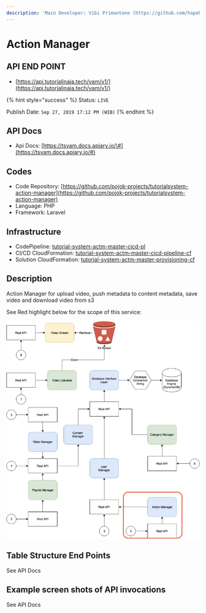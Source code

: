 ```yaml
---
description: 'Main Developer: Vibi Primantono (https://github.com/hapehatelo)'
---
```


# Action Manager

## API END POINT

* [https://api.tutorialinaja.tech/vam/v1/](https://api.tutorialinaja.tech/vam/v1/)

{% hint style="success" %}
Status: `LIVE`

Publish Date: `Sep 27, 2019 17:12 PM (WIB)`
{% endhint %}

## API Docs

* Api Docs: [https://tsvam.docs.apiary.io/\#](https://tsvam.docs.apiary.io/#)

## Codes

* Code Repository: [https://github.com/pojok-projects/tutorialsystem-action-manager](https://github.com/pojok-projects/tutorialsystem-action-manager)
* Language: PHP
* Framework: Laravel 

## Infrastructure

* CodePipeline: [tutorial-system-actm-master-cicd-pl](https://ap-southeast-1.console.aws.amazon.com/codesuite/codepipeline/pipelines/tutorial-system-actm-master-cicd-pl/view?region=ap-southeast-1)
* CI/CD CloudFormation: [tutorial-system-actm-master-cicd-pipeline-cf](https://ap-southeast-1.console.aws.amazon.com/cloudformation/home?region=ap-southeast-1#/stacks/stackinfo?filteringText=act&filteringStatus=active&viewNested=true&hideStacks=false&stackId=arn%3Aaws%3Acloudformation%3Aap-southeast-1%3A706415835325%3Astack%2Ftutorial-system-actm-master-cicd-pipeline-cf%2F6a522880-de2b-11e9-b8b4-06ab84d815ba)
* Solution CloudFormation: [tutorial-system-actm-master-provisioning-cf](https://ap-southeast-1.console.aws.amazon.com/cloudformation/home?region=ap-southeast-1#/stacks/stackinfo?filteringText=act&filteringStatus=active&viewNested=true&hideStacks=false&stackId=arn%3Aaws%3Acloudformation%3Aap-southeast-1%3A706415835325%3Astack%2Ftutorial-system-actm-master-provisioning-cf%2Fd7e1f610-de2f-11e9-9a1f-02d60855aea4)

## Description

Action Manager for upload video, push metadata to content metadata, save video and download video from s3

See Red highlight below for the scope of this service:

![](../.gitbook/assets/image%20%2825%29.png)

## Table Structure End Points

See API Docs

## Example screen shots of API invocations

See API Docs

